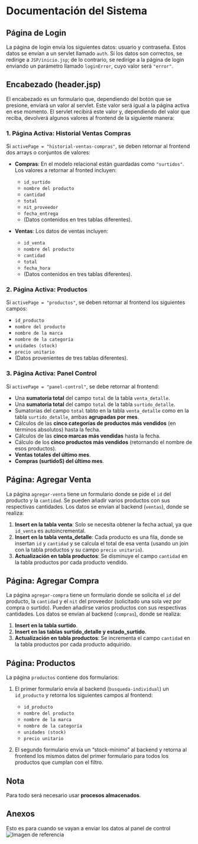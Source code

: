 # Documentación del Sistema

## Página de Login
La página de login envía los siguientes datos: usuario y contraseña. Estos datos se envían a un servlet llamado `auth`. Si los datos son correctos, se redirige a `JSP/inicio.jsp`; de lo contrario, se redirige a la página de login enviando un parámetro llamado `loginError`, cuyo valor será `"error"`.

## Encabezado (header.jsp)
El encabezado es un formulario que, dependiendo del botón que se presione, enviará un valor al servlet. Este valor será igual a la página activa en ese momento. El servlet recibirá este valor y, dependiendo del valor que reciba, devolverá algunos valores al frontend de la siguiente manera:

### 1. Página Activa: Historial Ventas Compras
Si `activePage = "historial-ventas-compras"`, se deben retornar al frontend dos arrays o conjuntos de valores:

- **Compras**: En el modelo relacional están guardadas como `"surtidos"`. Los valores a retornar al fronted incluyen:
  - `id_surtido`
  - `nombre del producto`
  - `cantidad`
  - `total`
  - `nit_proveedor`
  - `fecha_entrega`
  - (Datos contenidos en tres tablas diferentes).

- **Ventas**: Los datos de ventas incluyen:
  - `id_venta`
  - `nombre del producto`
  - `cantidad`
  - `total`
  - `fecha_hora`
  - (Datos contenidos en tres tablas diferentes).

### 2. Página Activa: Productos
Si `activePage = "productos"`, se deben retornar al frontend los siguientes campos:

- `id_producto`
- `nombre del producto`
- `nombre de la marca`
- `nombre de la categoría`
- `unidades (stock)`
- `precio unitario`
- (Datos provenientes de tres tablas diferentes).

### 3. Página Activa: Panel Control
Si `activePage = "panel-control"`, se debe retornar al frontend:

- Una **sumatoria total** del campo `total` de la tabla `venta_detalle`.
- Una **sumatoria total** del campo `total` de la tabla `surtido_detalle`.
- Sumatorias del campo `total` tabto en la tabla `venta_detalle` como en la tabla `surtido_detalle`, ambas **agrupadas por mes**.
- Cálculos de las **cinco categorías de productos más vendidos** (en términos absolutos) hasta la fecha.
- Cálculos de las **cinco marcas más vendidas** hasta la fecha.
- Cálculo de los **cinco productos más vendidos** (retornando el nombre de esos productos).
- **Ventas totales del último mes**.
- **Compras (surtidoS) del último mes**.

## Página: Agregar Venta
La página `agregar-venta` tiene un formulario donde se pide el `id` del producto y la `cantidad`. Se pueden añadir varios productos con sus respectivas cantidades. Los datos se envían al backend (`ventas`), donde se realiza:

1. **Insert en la tabla venta**: Solo se necesita obtener la fecha actual, ya que `id_venta` es autoincremental.
2. **Insert en la tabla venta_detalle**: Cada producto es una fila, donde se insertan `id` y `cantidad` y se calcula el total de esa venta (usando un join con la tabla productos y su campo `precio unitario`).
3. **Actualización en tabla productos**: Se disminuye el campo `cantidad` en la tabla productos por cada producto vendido.

## Página: Agregar Compra
La página `agregar-compra` tiene un formulario donde se solicita el `id` del producto, la `cantidad` y el `nit` del proveedor (solicitado una sola vez por compra o surtido). Pueden añadirse varios productos con sus respectivas cantidades. Los datos se envían al backend (`compras`), donde se realiza:

1. **Insert en la tabla surtido**.
2. **Insert en las tablas surtido_detalle y estado_surtido**.
3. **Actualización en tabla productos**: Se incrementa el campo `cantidad` en la tabla productos por cada producto adquirido.

## Página: Productos
La página `productos` contiene dos formularios:

1. El primer formulario envía al backend (`busqueda-individual`) un `id_producto` y retorna los siguientes campos al frontend:
   - `id_producto`
   - `nombre del producto`
   - `nombre de la marca`
   - `nombre de la categoría`
   - `unidades (stock)`
   - `precio unitario`

2. El segundo formulario envía un “stock-mínimo” al backend y retorna al frontend los mismos datos del primer formulario para todos los productos que cumplan con el filtro.

## Nota
Para todo será necesario usar **procesos almacenados**.

## Anexos
Esto es para cuando se vayan a enviar los datos al panel de control
![Imagen de referencia](image-ref.png)

